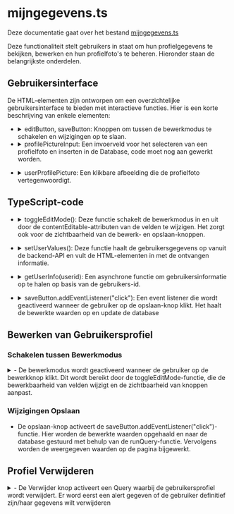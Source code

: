 
# mijngegevens.ts

Deze documentatie gaat over het bestand [mijngegevens.ts](https://gitlab.fdmci.hva.nl/propedeuse-hbo-ict/onderwijs/2023-2024/out-a-se-ti/blok-2/kiiruuyoojoo70/-/blob/main/src/mijngegevens.ts?ref_type=heads)

Deze functionaliteit stelt gebruikers in staat om hun profielgegevens te bekijken, bewerken en hun profielfoto's te beheren. Hieronder staan de belangrijkste onderdelen.

 ## Gebruikersinterface

De HTML-elementen zijn ontworpen om een overzichtelijke gebruikersinterface te bieden met interactieve functies. Hier is een korte beschrijving van enkele elementen:

- <details> <summary> editButton, saveButton: Knoppen om tussen de bewerkmodus te schakelen en wijzigingen op te slaan. 
    </summary>

  ``` javascript
    editButton.style.display = editButton.style.display === "none" ? "block" : "none";
    saveButton.style.display = saveButton.style.display === "none" ? "block" : "none";
  ```
    </details>

- <details> <summary>  profilePictureInput: Een invoerveld voor het selecteren van een profielfoto en inserten in de Database, code moet nog aan gewerkt worden.
    </summary>
     
     ``` javascript

       profilePictureInput.addEventListener("change", async (): Promise<void> => {
       const selectedFile: File | undefined = profilePictureInput.files?.[0];

       if (selectedFile) {
        
           const userId: number | undefined = session.get("user");

           if (userId !== undefined) {
               // Upload the selected file and update the database
               await runQuery(
                    "UPDATE user SET profilePicture = (?) WHERE id = (?)",
                    [selectedFile.name, userId]
                );

               // Update the displayed values on the page
               document.getElementById("userProfilePicture")!.src = URL.createObjectURL(selectedFile);

               console.log("Selected file:", selectedFile);
           }
       }  
     ```                                                   
 </details>

- <details> <summary>  userProfilePicture: Een klikbare afbeelding die de profielfoto vertegenwoordigt. 
   </summary>

   ``` javascript
     // Update the displayed values on the page
            document.getElementById("userProfilePicture")!.src = URL.createObjectURL(selectedFile);
   ```
   </details>

## TypeScript-code
- <details> <summary> toggleEditMode(): Deze functie schakelt de bewerkmodus in en uit door de contentEditable-attributen van de velden te wijzigen. Het zorgt ook    voor de zichtbaarheid van de bewerk- en opslaan-knoppen. 
    </summary>

  ``` javascript
   // Function to toggle edit mode
    function toggleEditMode(): void {
    const editableFields: NodeListOf<Element> = document.querySelectorAll("[contenteditable]");
    editableFields.forEach((field: Element) => {
        field.contentEditable = String(!(field as HTMLElement).isContentEditable);
    });

    // Toggle button visibility
    editButton.style.display = editButton.style.display === "none" ? "block" : "none";
    saveButton.style.display = saveButton.style.display === "none" ? "block" : "none";
    } 
  ```
    
</details>
 
- <details> <summary> setUserValues(): Deze functie haalt de gebruikersgegevens op vanuit de backend-API en vult de HTML-elementen in met de ontvangen informatie.
      </summary>
       
    ```  javascript // Function to set user values
        async function setUserValues(): Promise<void> {
         const user: User | undefined = await getUserInfo(session.get("user"));
         console.log(User);

         if (user) {
          document.getElementById("userName")!.textContent = user.firstname + " " + user.lastname;
          document.getElementById("userUsername")!.textContent = user.username;
          document.getElementById("userEmail")!.textContent = user.email;
          document.getElementById("userExpertise")!.textContent = user.expertise || "";
          document.getElementById("userDateOfBirth")!.textContent = user.dateOfBirth || "";
          document.getElementById("userYearsOfExperience")!.textContent = user.yearsOfExperience?.toString() || "";
          document.getElementById("userProfilePicture")!.src = user.profilePicture || "";
         }}
    ```
</details>



- <details> <summary> getUserInfo(userid): Een asynchrone functie om gebruikersinformatie op te halen op basis van de gebruikers-id. 
      </summary>
  
    ``` javascript
      // Function to get user info
       async function getUserInfo(userid: number): Promise<User | undefined> {
      try {
        const data: any = await api.queryDatabase("SELECT * FROM user WHERE id = ?", userid);

        if (data.length > 0) {
            const user: User = new User(
                data[0]["id"],
                data[0]["username"],
                data[0]["email"],
                data[0]["firstname"],
                data[0]["lastname"],
                data[0]["expertise"],
                data[0]["dateOfBirth"],
                data[0]["yearsOfExperience"],
                data[0]["profilePicture"]
            );
            return user;
        }
        return undefined;
     } catch (error) {
        console.error(error);
        return undefined;
     }}

  ```
 </details>

- <details> <summary> saveButton.addEventListener("click"): Een event listener die wordt geactiveerd wanneer de gebruiker op de opslaan-knop klikt. Het haalt de bewerkte waarden op en update de database 
       </summary>
 
    ``` javascript
          // Add event listener to the save button

      saveButton.addEventListener("click", async (): Promise<void> => {

      // Get the edited values from the input fields

      const editedGeboortedatum: string | undefined = document.getElementById("userDateOfBirth")?.textContent;
      const editedJaarervaring: string | undefined = document.getElementById("userYearsOfExperience")?.textContent;
      const editedExpertise: string | undefined = document.getElementById("userExpertise")?.textContent;

   
      const userId: number | undefined = session.get("user");
    
   



      if (userId !== undefined && editedGeboortedatum !== undefined && editedJaarervaring !== undefined && editedExpertise !== undefined) {

        // Update the database with the new values

        await runQuery(
            "UPDATE user SET geboortejaar = ?, jaar_ervaring = ?, expertise = ? WHERE id =  ?", [ editedGeboortedatum, editedJaarervaring, editedExpertise ,userId]
            
        );

        // Update the displayed values on the page
        
        document.getElementById("userDateOfBirth")!.textContent = editedGeboortedatum;
        document.getElementById("userYearsOfExperience")!.textContent = editedJaarervaring;
        document.getElementById("userExpertise")!.textContent = editedExpertise;
      }

      toggleEditMode();
     });

  ```
</details>

## Bewerken van Gebruikersprofiel

### Schakelen tussen Bewerkmodus

<details>
<summary> - De bewerkmodus wordt geactiveerd wanneer de gebruiker op de bewerkknop klikt. Dit wordt bereikt door de toggleEditMode-functie, die de bewerkbaarheid van velden wijzigt en de zichtbaarheid van knoppen aanpast. </summary>

``` javascript 
// Function to toggle edit mode
function toggleEditMode(): void {
    const editableFields: NodeListOf<Element> = document.querySelectorAll("[contenteditable]");
    editableFields.forEach((field: Element) => {
        field.contentEditable = String(!(field as HTMLElement).isContentEditable);
    });

    // Toggle button visibility
    editButton.style.display = editButton.style.display === "none" ? "block" : "none";
    saveButton.style.display = saveButton.style.display === "none" ? "block" : "none";
}

```
</details>

### Wijzigingen Opslaan

- De opslaan-knop activeert de saveButton.addEventListener("click")-functie. Hier worden de bewerkte waarden opgehaald en naar de database gestuurd met behulp van de runQuery-functie. Vervolgens worden de weergegeven waarden op de pagina bijgewerkt.

## Profiel Verwijderen

<details>
<summary> - De Verwijder knop activeert een Query waarbij de gebruikersprofiel wordt verwijdert. Er word eerst een alert gegeven of de gebruiker definitief zijn/haar gegevens wilt verwijderen </summary>

```javascript
const deleteButton: HTMLButtonElement | null = document.getElementById(
    "deleteButton"
) as HTMLButtonElement | null;

// Event listener for the delete button
deleteButton?.addEventListener("click", async () => {
    // Display a confirmation popup
    const userConfirmed: boolean = window.confirm("Do you really want to delete your account?");

    if (userConfirmed) {
        // Get the edited values from the input fields
        const editedName: HTMLInputElement | null = document.getElementById("userName").textContent;
        const editedUsername: HTMLInputElement | null = document.getElementById("userUsername").textContent;
        const editeduserEmail: HTMLInputElement | null = document.getElementById("userEmail").textContent;
        const editedJaarervaring: HTMLInputElement | null =
            document.getElementById("userYearsOfExperience").textContent;
        const editedExpertise: HTMLInputElement | null = document.getElementById("userExpertise").textContent;
        const editedgeboortedatum: HTMLInputElement | null =
            document.getElementById("userExpertise").textContent;

        // Validate and handle empty values if needed

        const userId: number | undefined = session.get("user");

        if (
            userId !== undefined &&
            editedJaarervaring !== null &&
            editedExpertise !== null &&
            editedName !== null &&
            editeduserEmail !== null &&
            editedgeboortedatum !== null &&
            editedUsername !== null
        ) {
            // Perform the delete query
            await runQuery("DELETE FROM user WHERE id = ?", user.id);

            // Optionally, you can perform additional actions after deletion
            console.log("Account deleted successfully");

            url.redirect("login.html");
        }
    } else {
        // Handle the case when some values are missing or invalid
        console.log("Invalid values or missing data");
    }
    //     else {
    //     // User canceled the deletion
    //     console.log("Account deletion canceled");
    // }
});
```
